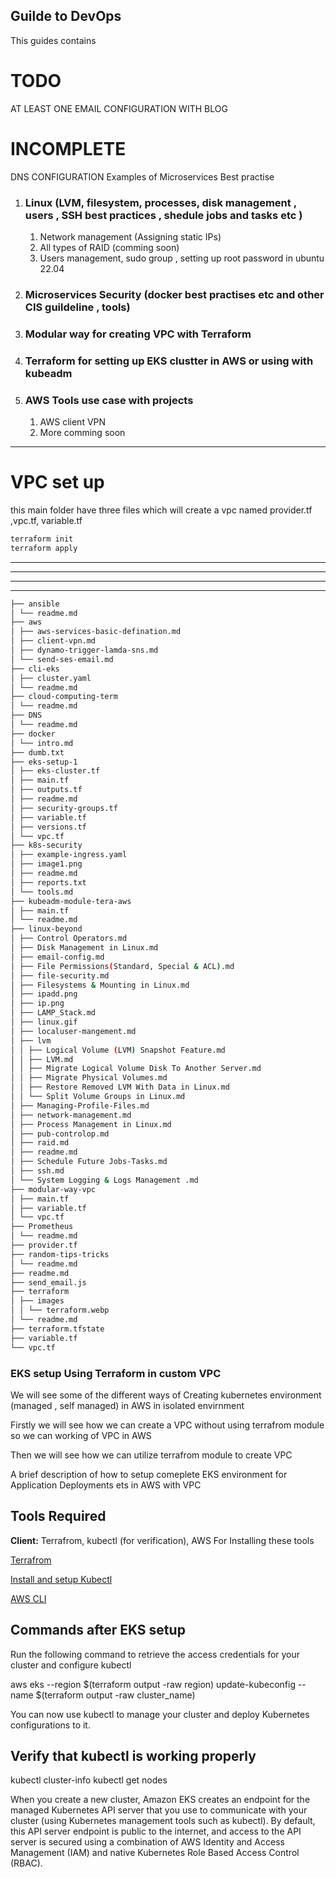 ## Guilde to DevOps

This guides contains

# TODO

AT LEAST ONE EMAIL CONFIGURATION WITH BLOG

# INCOMPLETE

DNS CONFIGURATION
Examples of Microservices Best practise

1. ### Linux (LVM, filesystem, processes, disk management , users , SSH best practices , shedule jobs and tasks etc )

   1. Network management (Assigning static IPs)
   1. All types of RAID (comming soon)
   1. Users management, sudo group , setting up root password in ubuntu 22.04

1. ### Microservices Security (docker best practises etc and other CIS guildeline , tools)

1. ### Modular way for creating VPC with Terraform

1. ### Terraform for setting up EKS clustter in AWS or using with kubeadm

1. ### AWS Tools use case with projects
   1. AWS client VPN
   1. More comming soon

---

# VPC set up

this main folder have three files which will create a vpc named provider.tf ,vpc.tf, variable.tf

```bash
terraform init
terraform apply
```

---

---

---

---

```bash
├── ansible
│ └── readme.md
├── aws
│ ├── aws-services-basic-defination.md
│ ├── client-vpn.md
│ ├── dynamo-trigger-lamda-sns.md
│ └── send-ses-email.md
├── cli-eks
│ ├── cluster.yaml
│ └── readme.md
├── cloud-computing-term
│ └── readme.md
├── DNS
│ └── readme.md
├── docker
│ └── intro.md
├── dumb.txt
├── eks-setup-1
│ ├── eks-cluster.tf
│ ├── main.tf
│ ├── outputs.tf
│ ├── readme.md
│ ├── security-groups.tf
│ ├── variable.tf
│ ├── versions.tf
│ └── vpc.tf
├── k8s-security
│ ├── example-ingress.yaml
│ ├── image1.png
│ ├── readme.md
│ ├── reports.txt
│ └── tools.md
├── kubeadm-module-tera-aws
│ ├── main.tf
│ └── readme.md
├── linux-beyond
│ ├── Control Operators.md
│ ├── Disk Management in Linux.md
│ ├── email-config.md
│ ├── File Permissions(Standard, Special & ACL).md
│ ├── file-security.md
│ ├── Filesystems & Mounting in Linux.md
│ ├── ipadd.png
│ ├── ip.png
│ ├── LAMP_Stack.md
│ ├── linux.gif
│ ├── localuser-mangement.md
│ ├── lvm
│ │ ├── Logical Volume (LVM) Snapshot Feature.md
│ │ ├── LVM.md
│ │ ├── Migrate Logical Volume Disk To Another Server.md
│ │ ├── Migrate Physical Volumes.md
│ │ ├── Restore Removed LVM With Data in Linux.md
│ │ └── Split Volume Groups in Linux.md
│ ├── Managing-Profile-Files.md
│ ├── network-management.md
│ ├── Process Management in Linux.md
│ ├── pub-controlop.md
│ ├── raid.md
│ ├── readme.md
│ ├── Schedule Future Jobs-Tasks.md
│ ├── ssh.md
│ └── System Logging & Logs Management .md
├── modular-way-vpc
│ ├── main.tf
│ ├── variable.tf
│ └── vpc.tf
├── Prometheus
│ └── readme.md
├── provider.tf
├── random-tips-tricks
│ └── readme.md
├── readme.md
├── send_email.js
├── terraform
│ ├── images
│ │ └── terraform.webp
│ └── readme.md
├── terraform.tfstate
├── variable.tf
└── vpc.tf
```

### EKS setup Using Terraform in custom VPC

We will see some of the different ways of Creating kubernetes environment (managed , self managed) in AWS in isolated envirnment

Firstly we will see how we can create a VPC without using terrafrom module so we can working of VPC in AWS

Then we will see how we can utilize terrafrom module to create VPC

A brief description of how to setup comeplete EKS environment for Application
Deployments ets in AWS with VPC

## Tools Required

**Client:** Terrafrom, kubectl (for verification), AWS
For Installing these tools

[Terrafrom](https://www.terraform.io/downloads/)

[Install and setup Kubectl](https://kubernetes.io/docs/tasks/tools/install-kubectl-linux/)

[AWS CLI](https://docs.aws.amazon.com/cli/latest/userguide/getting-started-install.html)

## Commands after EKS setup

Run the following command to retrieve the access credentials for your cluster and configure kubectl

aws eks --region $(terraform output -raw region) update-kubeconfig --name $(terraform output -raw cluster_name)

You can now use kubectl to manage your cluster and deploy Kubernetes configurations to it.

## Verify that kubectl is working properly

kubectl cluster-info
kubectl get nodes

When you create a new cluster, Amazon EKS creates an endpoint for the managed Kubernetes API server that you use to communicate with your cluster (using Kubernetes management tools such as kubectl). By default, this API server endpoint is public to the internet, and access to the API server is secured using a combination of AWS Identity and Access Management (IAM) and native Kubernetes Role Based Access Control (RBAC).
